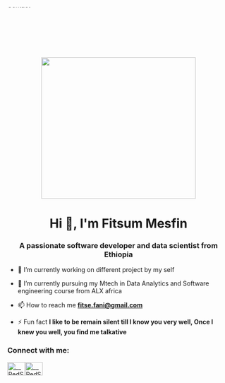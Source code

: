 <marquee width="60%" direction="down" height="100px">Contact
</marquee>

<p  align="center"><img src="https://6448316.fs1.hubspotusercontent-na1.net/hubfs/6448316/what-computer-programming-jobs-offer-remote-work-jpg.jpeg" width="350" height="320" /></p>

<h1 align="center">Hi 👋, I'm Fitsum Mesfin</h1>
<h3 align="center">A passionate software developer and data scientist from Ethiopia</h3>


- 🔭 I’m currently working on different project by my self

- 🌱 I’m currently pursuing my Mtech in Data Analytics and Software engineering course from ALX africa

- 📫 How to reach me **fitse.fani@gmail.com**

- ⚡ Fun fact **I like to be remain silent till I know you very well, Once I knew you well, you find me talkative**

<h3 align="left">Connect with me:</h3>
<p align="left">
<a href="https://twitter.com/fitsumMD" target="blank"><img align="center" src="https://raw.githubusercontent.com/rahuldkjain/github-profile-readme-generator/master/src/images/icons/Social/twitter.svg" alt="__RedSpinel__" height="30" width="40" /></a><a href="https://www.linkedin.com/in/fitsum-mesfin-25a01a185/" target="blank"><img align="center" src="https://play-lh.googleusercontent.com/kMofEFLjobZy_bCuaiDogzBcUT-dz3BBbOrIEjJ-hqOabjK8ieuevGe6wlTD15QzOqw=w480-h960-rw" alt="__RedSpinel__" height="30" width="40" /></a>
